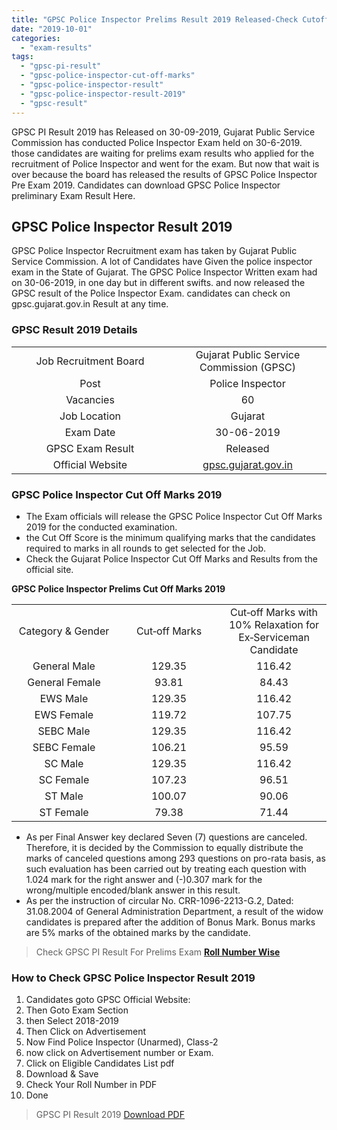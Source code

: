 ```yaml
---
title: "GPSC Police Inspector Prelims Result 2019 Released-Check Cutoff Marks"
date: "2019-10-01"
categories: 
  - "exam-results"
tags: 
  - "gpsc-pi-result"
  - "gpsc-police-inspector-cut-off-marks"
  - "gpsc-police-inspector-result"
  - "gpsc-police-inspector-result-2019"
  - "gpsc-result"
---
```


GPSC PI Result 2019 has Released on 30-09-2019, Gujarat Public Service Commission has conducted Police Inspector Exam held on 30-6-2019. those candidates are waiting for prelims exam results who applied for the recruitment of Police Inspector and went for the exam. But now that wait is over because the board has released the results of GPSC Police Inspector Pre Exam 2019. Candidates can download GPSC Police Inspector preliminary Exam Result Here.

## GPSC Police Inspector Result 2019

GPSC Police Inspector Recruitment exam has taken by Gujarat Public Service Commission. A lot of Candidates have Given the police inspector exam in the State of Gujarat. The GPSC Police Inspector Written exam had on 30-06-2019, in one day but in different swifts. and now released the GPSC result of the Police Inspector Exam. candidates can check on gpsc.gujarat.gov.in Result at any time.

### GPSC Result 2019 Details

<table style="border-collapse: collapse; width: 100%;"><tbody><tr><td style="width: 50%; text-align: center;"><span style="font-size: 12pt;">Job Recruitment Board</span></td><td style="width: 50%; text-align: center;"><span style="font-size: 12pt;">Gujarat Public Service Commission (GPSC)</span></td></tr><tr><td style="width: 50%; text-align: center;"><span style="font-size: 12pt;">Post</span></td><td style="width: 50%; text-align: center;"><span style="font-size: 12pt;">Police Inspector</span></td></tr><tr><td style="width: 50%; text-align: center;"><span style="font-size: 12pt;">Vacancies</span></td><td style="width: 50%; text-align: center;"><span style="font-size: 12pt;">60</span></td></tr><tr><td style="width: 50%; text-align: center;"><span style="font-size: 12pt;">Job Location</span></td><td style="width: 50%; text-align: center;"><span style="font-size: 12pt;">Gujarat</span></td></tr><tr><td style="width: 50%; text-align: center;"><span style="font-size: 12pt;">Exam Date</span></td><td style="width: 50%; text-align: center;"><span style="font-size: 12pt;">30-06-2019</span></td></tr><tr><td style="width: 50%; text-align: center;"><span style="font-size: 12pt;">GPSC Exam Result</span></td><td style="width: 50%; text-align: center;"><span style="font-size: 12pt;">Released</span></td></tr><tr><td style="width: 50%; text-align: center;"><span style="font-size: 12pt;">Official Website</span></td><td style="width: 50%; text-align: center;"><span style="font-size: 12pt;"><a href="https://gpsc.gujarat.gov.in/" target="_blank" rel="noopener noreferrer">gpsc.gujarat.gov.in</a></span></td></tr></tbody></table>

### GPSC Police Inspector Cut Off Marks 2019

- The Exam officials will release the GPSC Police Inspector Cut Off Marks 2019 for the conducted examination.
- the Cut Off Score is the minimum qualifying marks that the candidates required to marks in all rounds to get selected for the Job.
- Check the Gujarat Police Inspector Cut Off Marks and Results from the official site.

**GPSC Police Inspector Prelims Cut Off Marks 2019**

<table style="border-collapse: collapse; width: 100%;"><tbody><tr><td style="width: 33.3333%; text-align: center;"><span style="font-size: 12pt;">Category &amp; Gender</span></td><td style="width: 33.3333%; text-align: center;"><span style="font-size: 12pt;">Cut‐off </span><span style="font-size: 12pt;">Marks</span></td><td style="width: 33.3333%; text-align: center;"><span style="font-size: 12pt;">Cut‐off Marks with </span><span style="font-size: 12pt;">10% Relaxation for </span><span style="font-size: 12pt;">Ex‐Serviceman </span><span style="font-size: 12pt;">Candidate</span></td></tr><tr><td style="width: 33.3333%; text-align: center;"><span style="font-size: 12pt;">General Male</span></td><td style="width: 33.3333%; text-align: center;"><span style="font-size: 12pt;">129.35</span></td><td style="width: 33.3333%; text-align: center;"><span style="font-size: 12pt;">116.42</span></td></tr><tr><td style="width: 33.3333%; text-align: center;"><span style="font-size: 12pt;">General Female</span></td><td style="width: 33.3333%; text-align: center;"><span style="font-size: 12pt;">93.81</span></td><td style="width: 33.3333%; text-align: center;"><span style="font-size: 12pt;">84.43</span></td></tr><tr><td style="width: 33.3333%; text-align: center;"><span style="font-size: 12pt;">EWS Male</span></td><td style="width: 33.3333%; text-align: center;"><span style="font-size: 12pt;">129.35</span></td><td style="width: 33.3333%; text-align: center;"><span style="font-size: 12pt;">116.42</span></td></tr><tr><td style="width: 33.3333%; text-align: center;"><span style="font-size: 12pt;">EWS Female</span></td><td style="width: 33.3333%; text-align: center;"><span style="font-size: 12pt;">119.72</span></td><td style="width: 33.3333%; text-align: center;"><span style="font-size: 12pt;">107.75</span></td></tr><tr><td style="width: 33.3333%; text-align: center;"><span style="font-size: 12pt;">SEBC Male</span></td><td style="width: 33.3333%; text-align: center;"><span style="font-size: 12pt;">129.35</span></td><td style="width: 33.3333%; text-align: center;"><span style="font-size: 12pt;">116.42</span></td></tr><tr><td style="width: 33.3333%; text-align: center;"><span style="font-size: 12pt;">SEBC Female</span></td><td style="width: 33.3333%; text-align: center;"><span style="font-size: 12pt;">106.21</span></td><td style="width: 33.3333%; text-align: center;"><span style="font-size: 12pt;">95.59</span></td></tr><tr><td style="width: 33.3333%; text-align: center;"><span style="font-size: 12pt;">SC Male</span></td><td style="width: 33.3333%; text-align: center;"><span style="font-size: 12pt;">129.35</span></td><td style="width: 33.3333%; text-align: center;"><span style="font-size: 12pt;">116.42</span></td></tr><tr><td style="width: 33.3333%; text-align: center;"><span style="font-size: 12pt;">SC Female</span></td><td style="width: 33.3333%; text-align: center;"><span style="font-size: 12pt;">107.23</span></td><td style="width: 33.3333%; text-align: center;"><span style="font-size: 12pt;">96.51</span></td></tr><tr><td style="width: 33.3333%; text-align: center;"><span style="font-size: 12pt;">ST Male</span></td><td style="width: 33.3333%; text-align: center;"><span style="font-size: 12pt;">100.07</span></td><td style="width: 33.3333%; text-align: center;"><span style="font-size: 12pt;">90.06</span></td></tr><tr><td style="width: 33.3333%; text-align: center;"><span style="font-size: 12pt;">ST Female</span></td><td style="width: 33.3333%; text-align: center;"><span style="font-size: 12pt;">79.38</span></td><td style="width: 33.3333%; text-align: center;"><span style="font-size: 12pt;">71.44</span></td></tr></tbody></table>

- As per Final Answer key declared Seven (7) questions are canceled. Therefore, it is decided by the Commission to equally distribute the marks of canceled questions among 293 questions on pro-rata basis, as such evaluation has been carried out by treating each question with 1.024 mark for the right answer and (-)0.307 mark for the wrong/multiple encoded/blank answer in this result.
- As per the instruction of circular No. CRR-1096-2213-G.2, Dated: 31.08.2004 of General Administration Department, a result of the widow candidates is prepared after the addition of Bonus Mark. Bonus marks are 5% marks of the obtained marks by the candidate.

> Check GPSC PI Result For Prelims Exam **[Roll Number Wise](https://freegovtjobalert.in/wp-content/uploads/2019/10/GPSC-Police-Inspector-PIPrelimms-Result-2019-PDF.pdf)**

### How to Check GPSC Police Inspector Result 2019

1. Candidates goto GPSC Official Website:
2. Then Goto Exam Section
3. then Select 2018-2019
4. Then Click on Advertisement 
5. Now Find Police Inspector (Unarmed), Class-2 
6. now click on Advertisement number or Exam.
7. Click on Eligible Candidates List pdf
8. Download & Save
9. Check Your Roll Number in PDF
10. Done

> GPSC PI Result 2019 [Download PDF](https://freegovtjobalert.in/wp-content/uploads/2019/10/GPSC-Police-Inspector-PIPrelimms-Result-2019-PDF.pdf)
